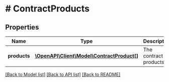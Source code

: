 # # ContractProducts

## Properties

Name | Type | Description | Notes
------------ | ------------- | ------------- | -------------
**products** | [**\OpenAPI\Client\Model\ContractProduct[]**](ContractProduct.md) | The contract products. | [optional]

[[Back to Model list]](../../README.md#models) [[Back to API list]](../../README.md#endpoints) [[Back to README]](../../README.md)
